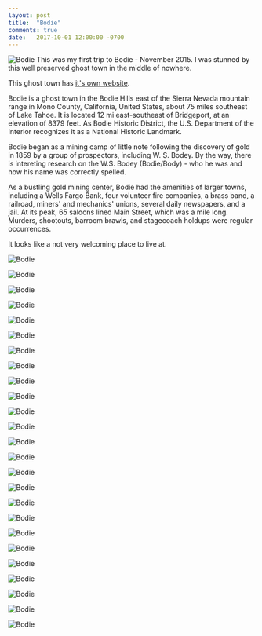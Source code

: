```yaml
---
layout: post
title:  "Bodie"
comments: true
date:   2017-10-01 12:00:00 -0700
---
```


![Bodie][bodie_1]
This was my first trip to Bodie - November 2015. I was stunned by this well preserved ghost town in the middle of nowhere.

This ghost town has [it's own website](https://www.bodie.com/).

Bodie is a ghost town in the Bodie Hills east of the Sierra Nevada mountain range in Mono County, California, United States, about 75 miles southeast of Lake Tahoe. It is located 12 mi east-southeast of Bridgeport, at an elevation of 8379 feet. As Bodie Historic District, the U.S. Department of the Interior recognizes it as a National Historic Landmark.

Bodie began as a mining camp of little note following the discovery of gold in 1859 by a group of prospectors, including W. S. Bodey. By the way, there is intereting research on the W.S. Bodey (Bodie/Body) - who he was and how his name was correctly spelled.

As a bustling gold mining center, Bodie had the amenities of larger towns, including a Wells Fargo Bank, four volunteer fire companies, a brass band, a railroad, miners' and mechanics' unions, several daily newspapers, and a jail. At its peak, 65 saloons lined Main Street, which was a mile long. Murders, shootouts, barroom brawls, and stagecoach holdups were regular occurrences.

It looks like a not very welcoming place to live at.

![Bodie][bodie_2]

![Bodie][bodie_3]

![Bodie][bodie_4]

![Bodie][bodie_5]

![Bodie][bodie_6]

![Bodie][bodie_7]

![Bodie][bodie_8]

![Bodie][bodie_9]

![Bodie][bodie_10]

![Bodie][bodie_11]

![Bodie][bodie_12]

![Bodie][bodie_13]

![Bodie][bodie_14]

![Bodie][bodie_15]

![Bodie][bodie_16]

![Bodie][bodie_17]

![Bodie][bodie_18]

![Bodie][bodie_19]

![Bodie][bodie_20]

![Bodie][bodie_21]

![Bodie][bodie_22]

![Bodie][bodie_23]

![Bodie][bodie_24]

![Bodie][bodie_25]

![Bodie][bodie_26]

[bodie_1]: {{site.url}}/assets/img/01102017-Bodie/01102017-Bodie1.jpg "Bodie view from the hill"
[bodie_2]: {{site.url}}/assets/img/01102017-Bodie/01102017-Bodie2.jpg "Bodie view"
[bodie_3]: {{site.url}}/assets/img/01102017-Bodie/01102017-Bodie3.jpg "Bodie view"
[bodie_4]: {{site.url}}/assets/img/01102017-Bodie/01102017-Bodie4.jpg "Bodie view"
[bodie_5]: {{site.url}}/assets/img/01102017-Bodie/01102017-Bodie5.jpg "Bodie view"
[bodie_6]: {{site.url}}/assets/img/01102017-Bodie/01102017-Bodie6.jpg "Bodie view"
[bodie_7]: {{site.url}}/assets/img/01102017-Bodie/01102017-Bodie7.jpg "Bodie view"
[bodie_8]: {{site.url}}/assets/img/01102017-Bodie/01102017-Bodie8.jpg "Bodie view"
[bodie_9]: {{site.url}}/assets/img/01102017-Bodie/01102017-Bodie9.jpg "Bodie view"
[bodie_10]: {{site.url}}/assets/img/01102017-Bodie/01102017-Bodie10.jpg "Bodie view"
[bodie_11]: {{site.url}}/assets/img/01102017-Bodie/01102017-Bodie11.jpg "Bodie view"
[bodie_12]: {{site.url}}/assets/img/01102017-Bodie/01102017-Bodie12.jpg "Bodie view"
[bodie_13]: {{site.url}}/assets/img/01102017-Bodie/01102017-Bodie13.jpg "Bodie view"
[bodie_14]: {{site.url}}/assets/img/01102017-Bodie/01102017-Bodie14.jpg "Bodie view"
[bodie_15]: {{site.url}}/assets/img/01102017-Bodie/01102017-Bodie15.jpg "Bodie view"
[bodie_16]: {{site.url}}/assets/img/01102017-Bodie/01102017-Bodie16.jpg "Bodie view"
[bodie_17]: {{site.url}}/assets/img/01102017-Bodie/01102017-Bodie17.jpg "Bodie view"
[bodie_18]: {{site.url}}/assets/img/01102017-Bodie/01102017-Bodie18.jpg "Bodie view"
[bodie_19]: {{site.url}}/assets/img/01102017-Bodie/01102017-Bodie19.jpg "Bodie view"
[bodie_20]: {{site.url}}/assets/img/01102017-Bodie/01102017-Bodie20.jpg "Bodie view"
[bodie_21]: {{site.url}}/assets/img/01102017-Bodie/01102017-Bodie21.jpg "Bodie view"
[bodie_22]: {{site.url}}/assets/img/01102017-Bodie/01102017-Bodie22.jpg "Bodie view"
[bodie_23]: {{site.url}}/assets/img/01102017-Bodie/01102017-Bodie23.jpg "Bodie view"
[bodie_24]: {{site.url}}/assets/img/01102017-Bodie/01102017-Bodie24.jpg "Bodie view"
[bodie_25]: {{site.url}}/assets/img/01102017-Bodie/01102017-Bodie25.jpg "Bodie view"
[bodie_26]: {{site.url}}/assets/img/01102017-Bodie/01102017-Bodie26.jpg "Bodie view"

